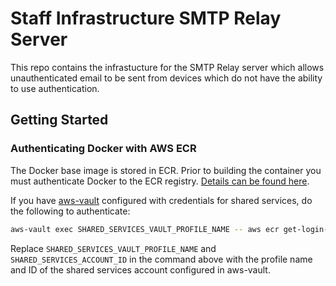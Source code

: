 # Staff Infrastructure SMTP Relay Server

This repo contains the infrastucture for the SMTP Relay server which allows unauthenticated email to be sent from devices which do not have the ability to use authentication.
## Getting Started

### Authenticating Docker with AWS ECR

The Docker base image is stored in ECR. Prior to building the container you must authenticate Docker to the ECR registry. [Details can be found here](https://docs.aws.amazon.com/AmazonECR/latest/userguide/Registries.html#registry_auth).

If you have [aws-vault](https://github.com/99designs/aws-vault#installing) configured with credentials for shared services, do the following to authenticate:

```bash
aws-vault exec SHARED_SERVICES_VAULT_PROFILE_NAME -- aws ecr get-login-password --region eu-west-2 | docker login --username AWS --password-stdin SHARED_SERVICES_ACCOUNT_ID.dkr.ecr.eu-west-2.amazonaws.com
```

Replace ```SHARED_SERVICES_VAULT_PROFILE_NAME``` and ```SHARED_SERVICES_ACCOUNT_ID``` in the command above with the profile name and ID of the shared services account configured in aws-vault.
